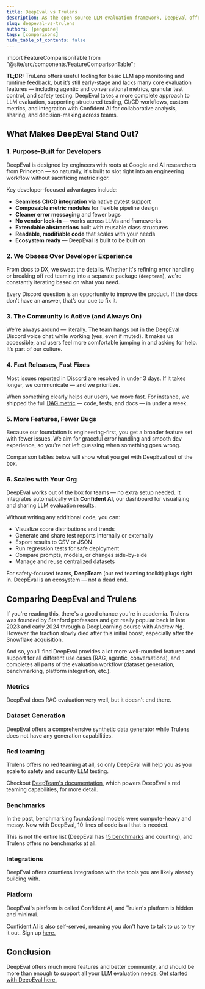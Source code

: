 ```yaml
---
title: DeepEval vs Trulens
description: As the open-source LLM evaluation framework, DeepEval offers everything from evaluating LLM agents to generating synthetic datasets required for evaluation.
slug: deepeval-vs-trulens
authors: [penguine]
tags: [comparisons]
hide_table_of_contents: false
---
```


import FeatureComparisonTable from "@site/src/components/FeatureComparisonTable";

**TL;DR:** TruLens offers useful tooling for basic LLM app monitoring and runtime feedback, but it’s still early-stage and lacks many core evaluation features — including agentic and conversational metrics, granular test control, and safety testing. DeepEval takes a more complete approach to LLM evaluation, supporting structured testing, CI/CD workflows, custom metrics, and integration with Confident AI for collaborative analysis, sharing, and decision-making across teams.

## What Makes DeepEval Stand Out?

### 1. Purpose-Built for Developers

DeepEval is designed by engineers with roots at Google and AI researchers from Princeton — so naturally, it's built to slot right into an engineering workflow without sacrificing metric rigor.

Key developer-focused advantages include:

- **Seamless CI/CD integration** via native pytest support
- **Composable metric modules** for flexible pipeline design
- **Cleaner error messaging** and fewer bugs
- **No vendor lock-in** — works across LLMs and frameworks
- **Extendable abstractions** built with reusable class structures
- **Readable, modifiable code** that scales with your needs
- **Ecosystem ready** — DeepEval is built to be built on

### 2. We Obsess Over Developer Experience

From docs to DX, we sweat the details. Whether it's refining error handling or breaking off red teaming into a separate package (`deepteam`), we're constantly iterating based on what you need.

Every Discord question is an opportunity to improve the product. If the docs don’t have an answer, that’s our cue to fix it.

### 3. The Community is Active (and Always On)

We're always around — literally. The team hangs out in the DeepEval Discord voice chat while working (yes, even if muted). It makes us accessible, and users feel more comfortable jumping in and asking for help. It’s part of our culture.

### 4. Fast Releases, Fast Fixes

Most issues reported in [Discord](https://discord.gg/a3K9c8GRGt) are resolved in under 3 days. If it takes longer, we communicate — and we prioritize.

When something clearly helps our users, we move fast. For instance, we shipped the full [DAG metric](/docs/metrics-dag) — code, tests, and docs — in under a week.

### 5. More Features, Fewer Bugs

Because our foundation is engineering-first, you get a broader feature set with fewer issues. We aim for graceful error handling and smooth dev experience, so you're not left guessing when something goes wrong.

Comparison tables below will show what you get with DeepEval out of the box.

### 6. Scales with Your Org

DeepEval works out of the box for teams — no extra setup needed. It integrates automatically with **Confident AI**, our dashboard for visualizing and sharing LLM evaluation results.

Without writing any additional code, you can:

- Visualize score distributions and trends
- Generate and share test reports internally or externally
- Export results to CSV or JSON
- Run regression tests for safe deployment
- Compare prompts, models, or changes side-by-side
- Manage and reuse centralized datasets

For safety-focused teams, **DeepTeam** (our red teaming toolkit) plugs right in. DeepEval is an ecosystem — not a dead end.

## Comparing DeepEval and Trulens

If you're reading this, there's a good chance you're in academia. Trulens was founded by Stanford professors and got really popular back in late 2023 and early 2024 through a DeepLearning course with Andrew Ng. However the traction slowly died after this initial boost, especially after the Snowflake acquisition.

And so, you'll find DeepEval provides a lot more well-rounded features and support for all different use cases (RAG, agentic, conversations), and completes all parts of the evaluation workflow (dataset generation, benchmarking, platform integration, etc.).

### Metrics

DeepEval does RAG evaluation very well, but it doesn't end there.

<FeatureComparisonTable type="trulens::metrics" competitor="Trulens" />

### Dataset Generation

DeepEval offers a comprehensive synthetic data generator while Trulens does not have any generation capabilities.

<FeatureComparisonTable type="trulens::synthesizer" competitor="Trulens" />

### Red teaming

Trulens offers no red teaming at all, so only DeepEval will help you as you scale to safety and security LLM testing.

<FeatureComparisonTable type="trulens::redTeaming" competitor="Trulens" />

Checkout [DeepTeam's documentation](https://www.trydeepteam.com/docs/getting-started), which powers DeepEval's red teaming capabilities, for more detail.

### Benchmarks

In the past, benchmarking foundational models were compute-heavy and messy. Now with DeepEval, 10 lines of code is all that is needed.

<FeatureComparisonTable type="trulens::benchmarks" competitor="Trulens" />

This is not the entire list (DeepEval has [15 benchmarks](/docs/benchmarks-introduction) and counting), and Trulens offers no benchmarks at all.

### Integrations

DeepEval offers countless integrations with the tools you are likely already building with.

<FeatureComparisonTable type="trulens::integrations" competitor="Trulens" />

### Platform

DeepEval's platform is called Confident AI, and Trulen's platform is hidden and minimal.

<FeatureComparisonTable type="trulens::platform" competitor="Trulens" />

Confident AI is also self-served, meaning you don't have to talk to us to try it out. Sign up [here.](https://app.confident-ai.com)

## Conclusion

DeepEval offers much more features and better community, and should be more than enough to support all your LLM evaluation needs. [Get started with DeepEval here.](/docs/getting-started)
